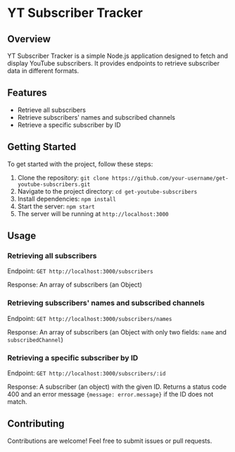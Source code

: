 # YT Subscriber Tracker

## Overview
YT Subscriber Tracker is a simple Node.js application designed to fetch and display YouTube subscribers. It provides endpoints to retrieve subscriber data in different formats.

## Features
- Retrieve all subscribers
- Retrieve subscribers' names and subscribed channels
- Retrieve a specific subscriber by ID

## Getting Started
To get started with the project, follow these steps:

1. Clone the repository: `git clone https://github.com/your-username/get-youtube-subscribers.git`
2. Navigate to the project directory: `cd get-youtube-subscribers`
3. Install dependencies: `npm install`
4. Start the server: `npm start`
5. The server will be running at `http://localhost:3000`

## Usage
### Retrieving all subscribers
Endpoint: `GET http://localhost:3000/subscribers`

Response: An array of subscribers (an Object)

### Retrieving subscribers' names and subscribed channels
Endpoint: `GET http://localhost:3000/subscribers/names`

Response: An array of subscribers (an Object with only two fields: `name` and `subscribedChannel`)

### Retrieving a specific subscriber by ID
Endpoint: `GET http://localhost:3000/subscribers/:id`

Response: A subscriber (an object) with the given ID. Returns a status code 400 and an error message `{message: error.message}` if the ID does not match.

## Contributing
Contributions are welcome! Feel free to submit issues or pull requests.
